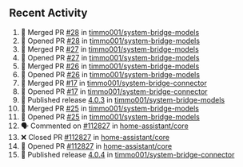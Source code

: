 ## Recent Activity

<!--START_SECTION:activity-->
1. 🎉 Merged PR [#28](https://github.com/timmo001/system-bridge-models/pull/28) in [timmo001/system-bridge-models](https://github.com/timmo001/system-bridge-models)
2. 💪 Opened PR [#28](https://github.com/timmo001/system-bridge-models/pull/28) in [timmo001/system-bridge-models](https://github.com/timmo001/system-bridge-models)
3. 🎉 Merged PR [#27](https://github.com/timmo001/system-bridge-models/pull/27) in [timmo001/system-bridge-models](https://github.com/timmo001/system-bridge-models)
4. 💪 Opened PR [#27](https://github.com/timmo001/system-bridge-models/pull/27) in [timmo001/system-bridge-models](https://github.com/timmo001/system-bridge-models)
5. 🎉 Merged PR [#26](https://github.com/timmo001/system-bridge-models/pull/26) in [timmo001/system-bridge-models](https://github.com/timmo001/system-bridge-models)
6. 💪 Opened PR [#26](https://github.com/timmo001/system-bridge-models/pull/26) in [timmo001/system-bridge-models](https://github.com/timmo001/system-bridge-models)
7. 🎉 Merged PR [#17](https://github.com/timmo001/system-bridge-connector/pull/17) in [timmo001/system-bridge-connector](https://github.com/timmo001/system-bridge-connector)
8. 💪 Opened PR [#17](https://github.com/timmo001/system-bridge-connector/pull/17) in [timmo001/system-bridge-connector](https://github.com/timmo001/system-bridge-connector)
9. 🚀 Published release [4.0.3](https://github.com/4.0.3) in [timmo001/system-bridge-models](https://github.com/timmo001/system-bridge-models)
10. 🎉 Merged PR [#25](https://github.com/timmo001/system-bridge-models/pull/25) in [timmo001/system-bridge-models](https://github.com/timmo001/system-bridge-models)
11. 💪 Opened PR [#25](https://github.com/timmo001/system-bridge-models/pull/25) in [timmo001/system-bridge-models](https://github.com/timmo001/system-bridge-models)
12. 🗣 Commented on [#112827](https://github.com/home-assistant/core/issues/112827) in [home-assistant/core](https://github.com/home-assistant/core)
13. ❌ Closed PR [#112827](https://github.com/home-assistant/core/pull/112827) in [home-assistant/core](https://github.com/home-assistant/core)
14. 💪 Opened PR [#112827](https://github.com/home-assistant/core/pull/112827) in [home-assistant/core](https://github.com/home-assistant/core)
15. 🚀 Published release [4.0.4](https://github.com/4.0.4) in [timmo001/system-bridge-connector](https://github.com/timmo001/system-bridge-connector)
<!--END_SECTION:activity-->
